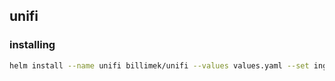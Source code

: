 ## unifi

### installing

```bash
helm install --name unifi billimek/unifi --values values.yaml --set ingress.hosts="{unifi.$DOMAIN}"
```

